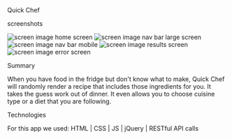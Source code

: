 Quick Chef



screenshots

<img src="./image/one.png" alt="screen image">
home screen
<img src="./image/two.png" alt="screen image">
nav bar large screen
<img src="./image/three.png" alt="screen image">
nav bar mobile
<img src="./image/four.png" alt="screen image">
results screen
<img src="./image/five.png" alt="screen image">
error screen

Summary

When you have food in the fridge but don't know what to make, Quick Chef will randomly render a recipe that includes those ingredients for you.  It takes the guess work out of dinner.  It even allows you to choose cuisine type or a diet that you are following.

Technologies

For this app we used:  HTML | CSS | JS | jQuery | RESTful API calls
